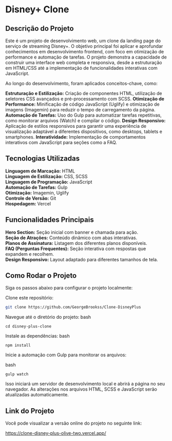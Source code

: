 # Disney+ Clone

## Descrição do Projeto
Este é um projeto de desenvolvimento web, um clone da landing page do serviço de streaming Disney+. O objetivo principal foi aplicar e aprofundar conhecimentos em desenvolvimento frontend, com foco em otimização de performance e automação de tarefas.
O projeto demonstra a capacidade de construir uma interface web completa e responsiva, desde a estruturação em HTML/CSS até a implementação de funcionalidades interativas com JavaScript.

Ao longo do desenvolvimento, foram aplicados conceitos-chave, como:

 **Estruturação e Estilização:** Criação de componentes HTML, utilização de seletores CSS avançados e pré-processamento com SCSS.
 **Otimização de Performance:** Minificação de código JavaScript (Uglify) e otimização de imagens (Imagemin) para reduzir o tempo de carregamento da página.
 **Automação de Tarefas:** Uso do Gulp para automatizar tarefas repetitivas, como monitorar arquivos (Watch) e compilar o código.
 **Design Responsivo:** Aplicação de estilos responsivos para garantir uma experiência de visualização adaptável a diferentes dispositivos, como desktops, tablets e smartphones.
 **Interatividade:** Implementação de comportamentos interativos com JavaScript para seções como a FAQ.

## Tecnologias Utilizadas
 **Linguagem de Marcação:** HTML  
 **Linguagem de Estilização:** CSS, SCSS  
 **Linguagem de Programação:** JavaScript  
 **Automação de Tarefas:** Gulp  
 **Otimização:** Imagemin, Uglify  
 **Controle de Versão:** Git  
 **Hospedagem:** Vercel  

## Funcionalidades Principais
 **Hero Section:** Seção inicial com banner e chamada para ação.  
 **Seção de Atrações:** Conteúdo dinâmico com abas interativas.  
 **Planos de Assinatura:** Listagem dos diferentes planos disponíveis.  
 **FAQ (Perguntas Frequentes):** Seção interativa com respostas que expandem e recolhem.  
 **Design Responsivo:** Layout adaptado para diferentes tamanhos de tela.  

## Como Rodar o Projeto
Siga os passos abaixo para configurar o projeto localmente:

Clone este repositório:

```bash
git clone https://github.com/GeorgeBrookss/Clone-DisneyPlus
```
Navegue até o diretório do projeto:
bash
```
cd disney-plus-clone
```
Instale as dependências:
bash
```
npm install
```
Inicie a automação com Gulp para monitorar os arquivos:

bash
```
gulp watch
```
Isso iniciará um servidor de desenvolvimento local e abrirá a página no seu navegador. As alterações nos arquivos HTML, SCSS e JavaScript serão atualizadas automaticamente.

## Link do Projeto
Você pode visualizar a versão online do projeto no seguinte link:

https://clone-disney-plus-olive-two.vercel.app/
